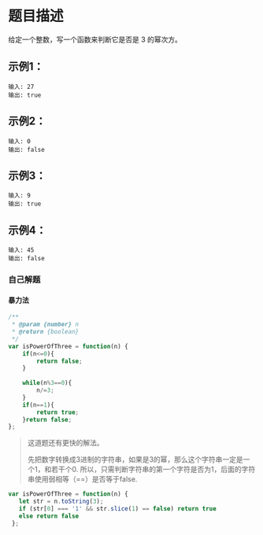 # 题目描述  

给定一个整数，写一个函数来判断它是否是 3 的幂次方。

## 示例1：  

```
输入: 27
输出: true
```

## 示例2：  

```
输入: 0
输出: false
```

## 示例3：  

```
输入: 9
输出: true
```

## 示例4：  

```
输入: 45
输出: false
```



### 自己解题  

#### 暴力法    

```javascript 
/**
 * @param {number} n
 * @return {boolean}
 */
var isPowerOfThree = function(n) {
    if(n<=0){
        return false;
    }
        
    while(n%3==0){
        n/=3;
    }
    if(n==1){
        return true;
    }return false;
};

```

> 这道题还有更快的解法。
>
> 先把数字转换成3进制的字符串，如果是3的幂，那么这个字符串一定是一个1，和若干个0.
> 所以，只需判断字符串的第一个字符是否为1，后面的字符串使用弱相等（==）是否等于false.

```javascript
var isPowerOfThree = function(n) {
   let str = n.toString(3);
   if (str[0] === '1' && str.slice(1) == false) return true
   else return false
 };
```

